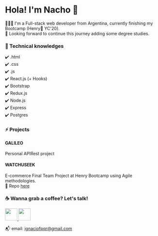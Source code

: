 # Hola! I'm Nacho 👋

👨🏽‍💻 I'm a Full-stack web developer from Argentina, currently finishing my Bootcamp (Henry🚀  YC'20). <br>
🌱 Looking forward to continue this journey adding some degree studies. <br>


<h3> 🧠 Technical knowledges </h3>
✔️ .html <br>
✔️ .css <br>
✔️ .js <br>
✔️ React.js (+ Hooks) <br> 
✔️ Bootstrap <br>
✔️ Redux.js <br>
✔️ Node.js <br>
✔️ Express <br>
✔️ Postgres <br>


<h3> ⚡ Projects </h3>

<h4> GALILEO </h4>
Personal APIRest project <br>

<h4> WATCHUSEEK </h4>
E-commerce Final Team Project at Henry Bootcamp using Agile methodologies. <br>
🌱 Repo <a href="https://github.com/ignaciofpqr/Watchuseek" target="_blank"> here </a><br>


<h3> ☕ Wanna grab a coffee? Let's talk! </h3>

<a href="https://www.twitter.com/nachfp" target="_blank"> <img src="https://www.iconfinder.com/data/icons/social-flat-rounded-rects/512/twitter-512.png" width="40" height="40"> </a> 
<a href="https://www.linkedin.com/in/ignaciofpqr/" target="_blank"> <img src="https://cdn3.iconfinder.com/data/icons/inficons/512/linkedin.png" width="40" height="40"> </a> 

📬 email: ignaciofpqr@gmail.com 
